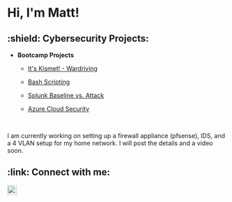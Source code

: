 <h1>Hi, I'm Matt!

<h2>:shield: Cybersecurity Projects:</h2>

- <b>Bootcamp Projects</b>
  - [It's Kismet! - Wardriving](https://github.com/mattdivisconte/ItsKismet)
  - [Bash Scripting](https://github.com/mattdivisconte/BashScripting)
  - [Splunk Baseline vs. Attack](https://github.com/mattdivisconte/SplunkBaselineVsAttack)
  - [Azure Cloud Security](https://github.com/mattdivisconte/CloudSecurity)

     </br>
I am currently working on setting up a firewall appliance (pfsense), IDS, and a 4 VLAN setup for my home network.  I will post the details and a video soon.
<!--  - [Basic Active Directory](https://github.com/mattdivisconte/ADURL)
 
  
 -->   
<h2> :link: Connect with me:</h2>

[<img align="left" alt="MattDiVisconte | LinkedIn" width="22px" src="https://cdn.jsdelivr.net/npm/simple-icons@v3/icons/linkedin.svg" />][linkedin]

[linkedin]: https://www.linkedin.com/in/matt-divisconte-96b3a2a/
